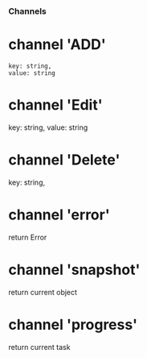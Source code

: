 ### Channels

# channel 'ADD'
    key: string,
    value: string


# channel 'Edit'
key: string,
value: string
# channel 'Delete'
key: string,
# channel 'error'
return Error
# channel 'snapshot'
return current object
# channel 'progress'
return current task